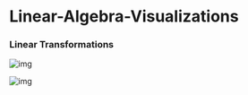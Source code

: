 # Linear-Algebra-Visualizations

### Linear Transformations
![img](https://cdn.pbrd.co/images/HvQSFo9.png)

![img](https://cdn.pbrd.co/images/HvQUugc.png)


